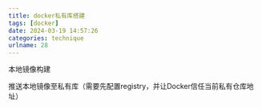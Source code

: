 ```yaml
---
title: docker私有库搭建
tags: [docker]
date: 2024-03-19 14:57:26
categories: technique
urlname: 28
---
```



本地镜像构建

推送本地镜像至私有库（需要先配置registry，并让Docker信任当前私有仓库地址）















[1]: https://developer.aliyun.com/article/1416683